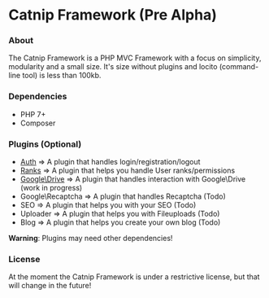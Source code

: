 # Catnip Framework (Pre Alpha)
 
### About
The Catnip Framework is a PHP MVC Framework with a focus on simplicity, modularity and a small size.
It's size without plugins and locito (command-line tool) is less than 100kb.

### Dependencies
* PHP 7+
* Composer

### Plugins (Optional)
* [Auth](https://github.com/daredloco/catnip/tree/main/plugins/Auth) => A plugin that handles login/registration/logout
* [Ranks](https://github.com/daredloco/catnip/tree/main/plugins/Ranks) => A plugin that helps you handle User ranks/permissions
* [Google\Drive](https://github.com/daredloco/catnip/tree/main/plugins/Google) => A plugin that handles interaction with Google\Drive (work in progress)
* Google\Recaptcha => A plugin that handles Recaptcha (Todo)
* SEO => A plugin that helps you with your SEO (Todo)
* Uploader => A plugin that helps you with Fileuploads (Todo)
* Blog => A plugin that helps you create your own blog (Todo)

**Warning**: Plugins may need other dependencies!

### License
At the moment the Catnip Framework is under a restrictive license, but that will change in the future!
